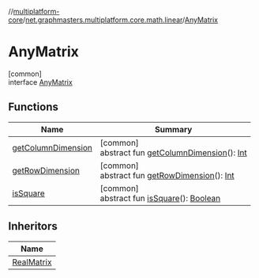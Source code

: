 //[multiplatform-core](../../../index.md)/[net.graphmasters.multiplatform.core.math.linear](../index.md)/[AnyMatrix](index.md)

# AnyMatrix

[common]\
interface [AnyMatrix](index.md)

## Functions

| Name | Summary |
|---|---|
| [getColumnDimension](get-column-dimension.md) | [common]<br>abstract fun [getColumnDimension](get-column-dimension.md)(): [Int](https://kotlinlang.org/api/latest/jvm/stdlib/kotlin/-int/index.html) |
| [getRowDimension](get-row-dimension.md) | [common]<br>abstract fun [getRowDimension](get-row-dimension.md)(): [Int](https://kotlinlang.org/api/latest/jvm/stdlib/kotlin/-int/index.html) |
| [isSquare](is-square.md) | [common]<br>abstract fun [isSquare](is-square.md)(): [Boolean](https://kotlinlang.org/api/latest/jvm/stdlib/kotlin/-boolean/index.html) |

## Inheritors

| Name |
|---|
| [RealMatrix](../-real-matrix/index.md) |

